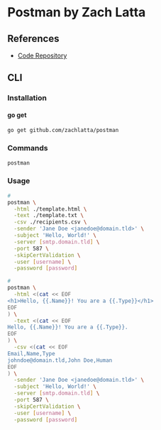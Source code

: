 # Postman by Zach Latta

## References

- [Code Repository](https://github.com/zachlatta/postman)

## CLI

### Installation

#### go get

```sh
go get github.com/zachlatta/postman
```

### Commands

```sh
postman
```

### Usage

```sh
#
postman \
  -html ./template.html \
  -text ./template.txt \
  -csv ./recipients.csv \
  -sender 'Jane Doe <janedoe@domain.tld>' \
  -subject 'Hello, World!' \
  -server [smtp.domain.tld] \
  -port 587 \
  -skipCertValidation \
  -user [username] \
  -password [password]

#
postman \
  -html <(cat << EOF
<h1>Hello, {{.Name}}! You are a {{.Type}}</h1>
EOF
) \
  -text <(cat << EOF
Hello, {{.Name}}! You are a {{.Type}}.
EOF
) \
  -csv <(cat << EOF
Email,Name,Type
johndoe@domain.tld,John Doe,Human
EOF
) \
  -sender 'Jane Doe <janedoe@domain.tld>' \
  -subject 'Hello, World!' \
  -server [smtp.domain.tld] \
  -port 587 \
  -skipCertValidation \
  -user [username] \
  -password [password]
```
